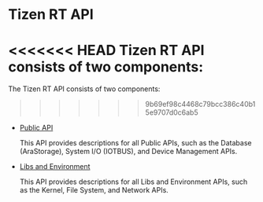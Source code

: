 # Tizen RT API

<<<<<<< HEAD
Tizen RT API consists of two components:
=======
The Tizen RT API consists of two components:
>>>>>>> 9b69ef98c4468c79bcc386c40b15e9707d0c6ab5

- [Public API](public-api/index.html)

  This API provides descriptions for all Public APIs, such as the Database (AraStorage), System I/O (IOTBUS), and Device Management APIs.

- [Libs and Environment](libs-and-env/index.html)

  This API provides descriptions for all Libs and Environment APIs, such as the Kernel, File System, and Network APIs.

